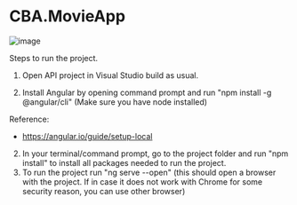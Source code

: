 # CBA.MovieApp
![image](https://user-images.githubusercontent.com/25030981/137720792-6edec288-e84e-4d4b-be0b-3c8051e13360.png)


Steps to run the project.

1. Open API project in Visual Studio build as usual.

2. Install Angular by opening command prompt and run "npm install -g @angular/cli" (Make sure you have node installed)

Reference:
- https://angular.io/guide/setup-local

2. In your terminal/command prompt, go to the project folder and run "npm install" to install all packages needed to run the project.
3. To run the project run "ng serve --open" (this should open a browser with the project. If in case it does not work with Chrome for some security reason, you can use other browser)

